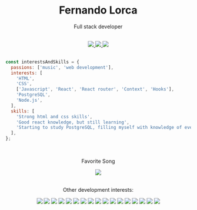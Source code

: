 <div align="center">
    <h1>Fernando Lorca </h1>
    <p>Full stack developer</p>
</div>
<br>
<div align="center">
    <a href="https://www.linkedin.com/in/fernando-lorca-pinto-8b459119b/" target="_blank">
        <img src="https://img.shields.io/badge/linkedin-0A66C2?style=for-the-badge&logo=linkedin&logoColor=white" />
    </a href="https://github.com/FernandoLorca?tab=repositories" target="_blank">
    <a href="https://github.com/FernandoLorca?tab=repositories">
        <img src="https://img.shields.io/badge/repositories-181717?style=for-the-badge&logo=github&logoColor=white" />
    </a>
    <a href="mailto:florcapinto@gmail.com">
        <img src="https://img.shields.io/badge/email-EA4335?style=for-the-badge&logo=gmail&logoColor=white" />
    </a>
</div>
<br>

```js
const interestsAndSkills = {
  passions: ['music', 'web development'],
  interests: [
    'HTML',
    'CSS',
    ['Javascript', 'React', 'React router', 'Context', 'Hooks'],
    'PostgreSQL',
    'Node.js',
  ],
  skills: [
    'Strong html and css skills',
    'Good react knowledge, but still learning',
    'Starting to study PostgreSQL, filling myself with knowledge of everything that has to do with it.',
  ],
};
```

<br>
<div align="center">
    <p>Favorite Song</p>
    <a href="https://open.spotify.com/track/1e1IiUItCGhp8LvU8aZ213?si=fb2980299671434b">
        <img src="https://img.shields.io/badge/spotify-1DB954?style=for-the-badge&logo=spotify&logoColor=white" />
    </a>
</div>
<br>
<div align="center">
    <p>Other development interests:</p>
        <img src="https://img.shields.io/badge/HTML-151516?style=flat-square&logo=html5&logoColor=E34F26" />
        <img src="https://img.shields.io/badge/CSS-151516?style=flat-square&logo=css3&logoColor=1572B6" />
        <img src="https://img.shields.io/badge/vscode-151516?style=flat-square&logo=visualstudiocode&logoColor=007ACC" />
        <img src="https://img.shields.io/badge/Javascript-151516?style=flat-square&logo=javascript&logoColor=F7DF1E" />
        <img src="https://img.shields.io/badge/React-151516?style=flat-square&logo=react&logoColor=61DAFB" />
        <img src="https://img.shields.io/badge/ReactRouter-151516?style=flat-square&logo=reactrouter&logoColor=CA4245" />
        <img src="https://img.shields.io/badge/Vite-151516?style=flat-square&logo=vite&logoColor=646CFF" />
        <img src="https://img.shields.io/badge/GNUBash-151516?style=flat-square&logo=GNUBash&logoColor=4EAA25" />
        <img src="https://img.shields.io/badge/Node.js-151516?style=flat-square&logo=node.js&logoColor=339933" />
        <img src="https://img.shields.io/badge/npm-151516?style=flat-square&logo=npm&logoColor=CB3837" />
        <img src="https://img.shields.io/badge/Deno-151516?style=flat-square&logo=deno&logoColor=#000000" />
        <img src="https://img.shields.io/badge/Linux-151516?style=flat-square&logo=linux&logoColor=FCC624" />
        <img src="https://img.shields.io/badge/GNU-151516?style=flat-square&logo=gnu&logoColor=A42E2B" />
        <img src="https://img.shields.io/badge/Ubuntu-151516?style=flat-square&logo=ubuntu&logoColor=E95420" />
        <img src="https://img.shields.io/badge/Codewars-151516?style=flat-square&logo=codewars&logoColor=B1361E" />
        <img src="https://img.shields.io/badge/Discord-151516?style=flat-square&logo=discord&logoColor=5865F2" />
        <img src="https://img.shields.io/badge/AdobeXD-151516?style=flat-square&logo=adobexd&logoColor=FF61F6" />
</div>
